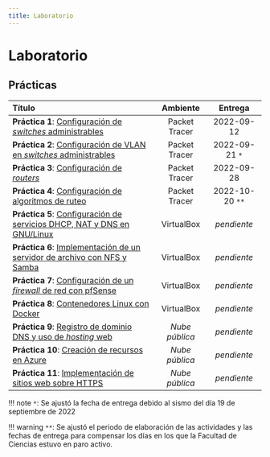 ```yaml
---
title: Laboratorio
---
```


# Laboratorio

## Prácticas

| Título                                                                                  | Ambiente       | Entrega
|:----------------------------------------------------------------------------------------|:--------------:|:----------:|
| **Práctica  1**: [Configuración de _switches_ administrables](practica-1)               | Packet Tracer  | 2022-09-12
| **Práctica  2**: [Configuración de VLAN en _switches_ administrables](practica-2)       | Packet Tracer  | 2022-09-21 `*`
| **Práctica  3**: [Configuración de _routers_](practica-3)                               | Packet Tracer  | 2022-09-28
| **Práctica  4**: [Configuración de algoritmos de ruteo](practica-4)                     | Packet Tracer  | 2022-10-20 `**`
| **Práctica  5**: [Configuración de servicios DHCP, NAT y DNS en GNU/Linux](practica-5)  | VirtualBox     | _pendiente_
| **Práctica  6**: [Implementación de un servidor de archivo con NFS y Samba](practica-6) | VirtualBox     | _pendiente_
| **Práctica  7**: [Configuración de un _firewall_ de red con pfSense](practica-7)        | VirtualBox     | _pendiente_
| **Práctica  8**: [Contenedores Linux con Docker](practica-8)                            | VirtualBox     | _pendiente_
| **Práctica  9**: [Registro de dominio DNS y uso de _hosting_ web](practica-9)           | _Nube pública_ | _pendiente_
| **Práctica 10**: [Creación de recursos en Azure](practica-10)                           | _Nube pública_ | _pendiente_
| **Práctica 11**: [Implementación de sitios web sobre HTTPS](practica-11)                | _Nube pública_ | _pendiente_

!!! note
    `*`: Se ajustó la fecha de entrega debido al sismo del día 19 de septiembre de 2022

!!! warning
    `**`: Se ajustó el periodo de elaboración de las actividades y las fechas de entrega para compensar los días en los que la Facultad de Ciencias estuvo en paro activo.
